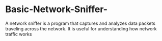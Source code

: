 # Basic-Network-Sniffer-
A network sniffer is a program that captures and analyzes data packets traveling across the network. It is useful for understanding how network traffic works

